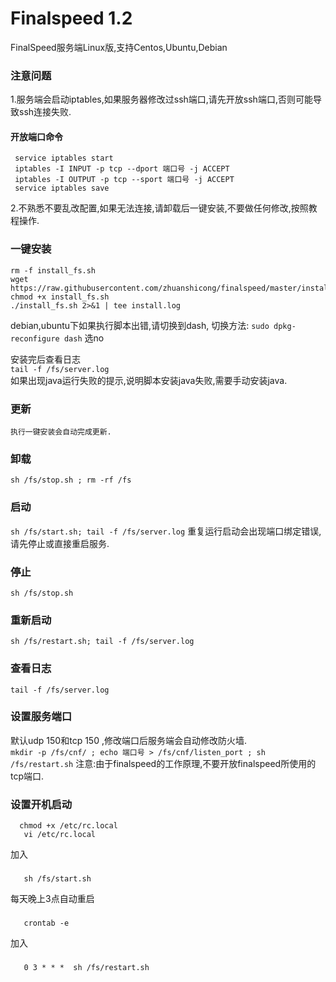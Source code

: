 # Finalspeed 1.2

FinalSpeed服务端Linux版,支持Centos,Ubuntu,Debian

### 注意问题
1.服务端会启动iptables,如果服务器修改过ssh端口,请先开放ssh端口,否则可能导致ssh连接失败.
#### 开放端口命令
     service iptables start
     iptables -I INPUT -p tcp --dport 端口号 -j ACCEPT
     iptables -I OUTPUT -p tcp --sport 端口号 -j ACCEPT
     service iptables save
2.不熟悉不要乱改配置,如果无法连接,请卸载后一键安装,不要做任何修改,按照教程操作.

### 一键安装
    rm -f install_fs.sh
    wget  https://raw.githubusercontent.com/zhuanshicong/finalspeed/master/install_fs.sh
    chmod +x install_fs.sh
    ./install_fs.sh 2>&1 | tee install.log

debian,ubuntu下如果执行脚本出错,请切换到dash,
切换方法: `sudo dpkg-reconfigure dash` 选no

安装完后查看日志<br>
`tail -f /fs/server.log`<br>
如果出现java运行失败的提示,说明脚本安装java失败,需要手动安装java.<br>


### 更新
    执行一键安装会自动完成更新. 

### 卸载
`sh /fs/stop.sh ; rm -rf /fs`

### 启动
`sh /fs/start.sh; tail -f /fs/server.log`
重复运行启动会出现端口绑定错误,请先停止或直接重启服务.


### 停止
`sh /fs/stop.sh`

### 重新启动
`sh /fs/restart.sh; tail -f /fs/server.log`

### 查看日志
`tail -f /fs/server.log`

### 设置服务端口
   默认udp 150和tcp 150 ,修改端口后服务端会自动修改防火墙.<br>
   `mkdir -p /fs/cnf/ ; echo 端口号 > /fs/cnf/listen_port ; sh /fs/restart.sh`
   注意:由于finalspeed的工作原理,不要开放finalspeed所使用的tcp端口.

### 设置开机启动
      chmod +x /etc/rc.local
       vi /etc/rc.local
加入<br>  
###  
       sh /fs/start.sh

每天晚上3点自动重启<br>
### 
       crontab -e
加入<br>
### 
       0 3 * * *  sh /fs/restart.sh
